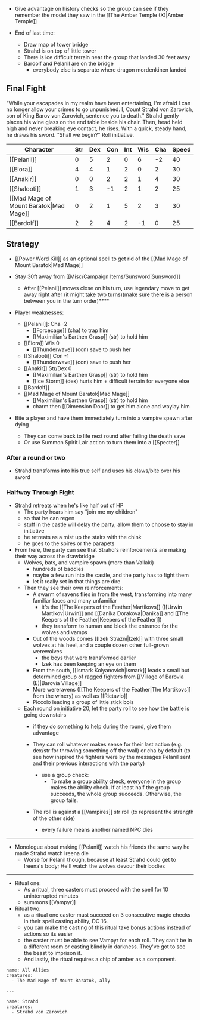 
- Give advantage on history checks so the group can see if they remember the model they saw in the [[The Amber Temple (X)|Amber Temple]]



- End of last time:
	- Draw map of tower bridge
	- Strahd is on top of little tower
	- There is ice difficult terrain near the group that landed 30 feet away
	- Bardolf and Pelanil are on the bridge
		- everybody else is separate where dragon mordenkinen landed

## Final Fight

"While your escapades in my realm have been entertaining, I'm afraid I can no longer allow your crimes to go unpunished. I, Count Strahd von Zarovich, son of King Barov von Zarovich, sentence you to death." Strahd gently places his wine glass on the end table beside his chair. Then, head held high and never breaking eye contact, he rises. With a quick, steady hand, he draws his sword. "Shall we begin?" Roll initiative.


| Character                               | Str | Dex | Con | Int | Wis | Cha | Speed |
| --------------------------------------- | --- | --- | --- | --- | --- | --- | ----- |
| [[Pelanil]]                             | 0   | 5   | 2   | 0   | 6   | -2  | 40    |
| [[Elora]]                               | 4   | 4   | 1   | 2   | 0   | 2   | 30    |
| [[Anakir]]                              | 0   | 0   | 2   | 2   | 1   | 4   | 30    |
| [[Shalooti]]                            | 1   | 3   | -1  | 2   | 1   | 2   | 25    |
| [[Mad Mage of Mount Baratok\|Mad Mage]] | 0   | 2   | 1   | 5   | 2   | 3   | 30    |
| [[Bardolf]]                             | 2   | 2   | 4   | 2   | -1  | 0   | 25    |

## Strategy

- [[Power Word Kill]] as an optional spell to get rid of the [[Mad Mage of Mount Baratok|Mad Mage]]
- Stay 30ft away from [[Misc/Campaign Items/Sunsword|Sunsword]]
	- After [[Pelanil]] moves close on his turn, use legendary move to get away right after (it might take two turns)(make sure there is a person between you in the turn order)****
- Player weaknesses:
	- [[Pelanil]]: Cha -2
		- [[Forcecage]] (cha) to trap him
		- [[Maximilian's Earthen Grasp]] (str) to hold him
	- [[Elora]] Wis 0
		- [[Thunderwave]] (con) save to push her
	- [[Shalooti]] Con -1
		- [[Thunderwave]] (con) save to push her
	- [[Anakir]] Str/Dex 0
		- [[Maximilian's Earthen Grasp]] (str) to hold him
		- [[Ice Storm]] (dex) hurts him + difficult terrain for everyone else
	- [[Bardolf]]
	- [[Mad Mage of Mount Baratok|Mad Mage]]
		- [[Maximilian's Earthen Grasp]] (str) to hold him
		- charm then [[Dimension Door]] to get him alone and waylay him
	
- Bite a player and have them immediately turn into a vampire spawn after dying
	- They can come back to life next round after failing the death save
	- Or use Summon Spirit Lair action to turn them into a [[Specter]]

### After a round or two

- Strahd transforms into his true self and uses his claws/bite over his sword
### Halfway Through Fight

- Strahd retreats when he's like half out of HP
	- The party hears him say "join me my children"
	- so that he can regen
	- stuff in the castle will delay the party; allow them to choose to stay in initiative
	- he retreats as a mist up the stairs with the chink
	- he goes to the spires or the parapets
- From here, the party can see that Strahd's reinforcements are making their way across the drawbridge
	- Wolves, bats, and vampire spawn (more than Vallaki)
		- hundreds of baddies
		- maybe a few run into the castle, and the party has to fight them
		- let it really set in that things are dire
	- Then they see their own reinforcements:
		- A swarm of ravens flies in from the west, transforming into many familiar faces and many unfamiliar
			- it's the [[The Keepers of the Feather|Martikovs]] ([[Urwin Martikov|Urwin]] and [[Danika Dorakova|Danika]]  and [[The Keepers of the Feather|Keepers of the Feather]])
			- they transform to human and block the entrance for the wolves and vamps
		- Out of the woods comes [[Izek Strazni|Izek]] with three small wolves at his heel, and a couple dozen other full-grown werewolves
			- the boys that were transformed earlier
			- Izek has been keeping an eye on them
		- From the south, [[Ismark Kolyanovich|Ismark]] leads a small but determined group of ragged fighters from [[Village of Barovia (E)|Barovia Village]]
		- More wereravens ([[The Keepers of the Feather|The Martikovs]] from the winery) as well as [[Rictavio]]
		- Piccolo leading a group of little stick bois
	- Each round on initiative 20, let the party roll to see how the battle is going downstairs
		- if they do something to help during the round, give them advantage
		- They can roll whatever makes sense for their last action (e.g. dex/str for throwing something off the wall) or cha by default (to see how inspired the fighters were by the messages Pelanil sent and their previous interactions with the party)
			- use a group check:
				- To make a group ability check, everyone in the group makes the ability check. If at least half the group succeeds, the whole group succeeds. Otherwise, the group fails.

		- The roll is against a [[Vampires]] str roll (to represent the strength of the other side)
			- every failure means another named NPC dies

--- 

- Monologue about making [[Pelanil]] watch his friends the same way he made Strahd watch Ireena die
	- Worse for Pelanil though, because at least Strahd could get to Ireena's body; He'll watch the wolves devour their bodies

---


- Ritual one:
	- As a ritual, three casters must proceed with the spell for 10 uninterrupted minutes
	- summons [[Vampyr]]
- Ritual two:
	- as a ritual one caster must succeed on 3 consecutive magic checks in their spell casting ability, DC 16.
	- you can make the casting of this ritual take bonus actions instead of actions so its easier
	- the caster must be able to see Vampyr for each roll. They can't be in a different room or casting blindly in darkness. They've got to see the beast to imprison it.
	- And lastly, the ritual requires a chip of amber as a component.



```encounter-table
name: All Allies
creatures:
  - The Mad Mage of Mount Baratok, ally

---
  
name: Strahd
creatures:
  - Strahd von Zarovich
```
